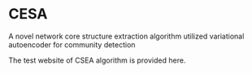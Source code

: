 # CESA
A novel network core structure extraction algorithm utilized variational autoencoder for community detection

The test website of CSEA algorithm is provided here.
